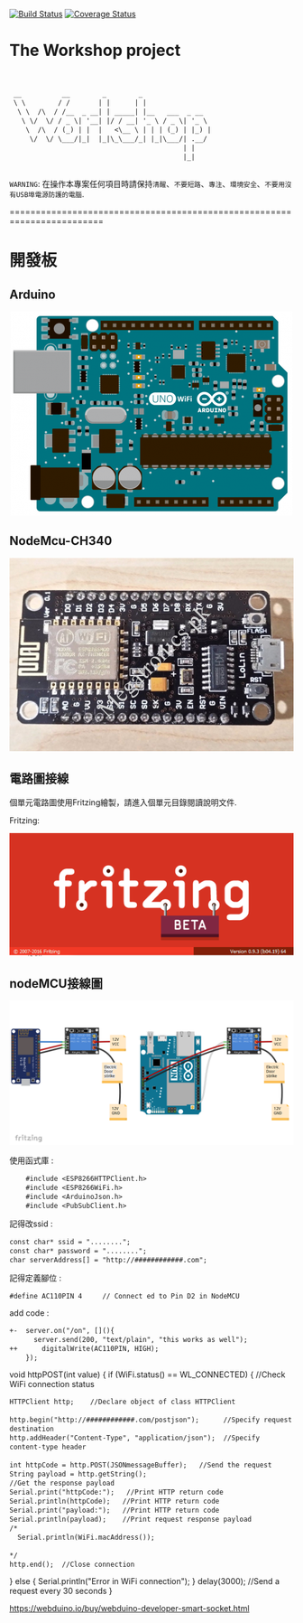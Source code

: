 [![Build Status](https://travis-ci.org//monospaceIOT//monospaceIOT.png?branch=master)](https://travis-ci.org//monospaceIOT//monospaceIOT) [![Coverage Status](https://coveralls.io/repos//monospaceIOT//monospaceIOT/badge.png?branch=master)](https://coveralls.io/r//monospaceIOT//monospaceIOT?branch=master)

The Workshop project
=======================

```


 __          __        _        _                 
 \ \        / /       | |      | |                
  \ \  /\  / /__  _ __| | _____| |__   ___  _ __  
   \ \/  \/ / _ \| '__| |/ / __| '_ \ / _ \| '_ \
    \  /\  / (_) | |  |   <\__ \ | | | (_) | |_) |
     \/  \/ \___/|_|  |_|\_\___/_| |_|\___/| .__/
                                           | |    
                                           |_|    


```




`WARNING`: 在操作本專案任何項目時請保持`清醒`、`不要短路`、`專注`、`環境安全`、`不要用沒有USB埠電源防護的電腦`.



========================================================================







# 開發板

Arduino
-----------------

<p align="center">
  <img src="/img/arduino-uno.png" alt="Arduino NUO"/>
</p>



NodeMcu-CH340
-----------------

<p align="center">
  <img src="/img/ESP8266CH340.jpg" alt="CH340"/>
</p>



電路圖接線
----------------

個單元電路圖使用Fritzing繪製，請進入個單元目錄閱讀說明文件.


 Fritzing:

<p align="center">
  <img src="/img/Fritzing.PNG" alt="Fritzing"/>
</p>


nodeMCU接線圖
-----------------
<p align="center">
      <img src="/img/smartplug.png" alt="smartplug"/>
</p>


使用函式庫 :

        #include <ESP8266HTTPClient.h>
        #include <ESP8266WiFi.h>
        #include <ArduinoJson.h>
        #include <PubSubClient.h>

記得改ssid :

        
    const char* ssid = "........";
    const char* password = "........";
    char serverAddress[] = "http://############.com";


記得定義腳位 :

        
    #define AC110PIN 4     // Connect ed to Pin D2 in NodeMCU







add code :

    +-  server.on("/on", [](){
          server.send(200, "text/plain", "this works as well");
    ++      digitalWrite(AC110PIN, HIGH);
        });
      

void httpPOST(int value) {
  if (WiFi.status() == WL_CONNECTED) { //Check WiFi connection status

    HTTPClient http;    //Declare object of class HTTPClient

    http.begin("http://############.com/postjson");      //Specify request destination
    http.addHeader("Content-Type", "application/json");  //Specify content-type header

    int httpCode = http.POST(JSONmessageBuffer);   //Send the request
    String payload = http.getString();                                        //Get the response payload
    Serial.print("httpCode:");   //Print HTTP return code
    Serial.println(httpCode);   //Print HTTP return code
    Serial.print("payload:");   //Print HTTP return code
    Serial.println(payload);    //Print request response payload
    /*
      Serial.println(WiFi.macAddress());

    */
    http.end();  //Close connection
  }
  else {
    Serial.println("Error in WiFi connection");
  }
  delay(3000);   //Send a request every 30 seconds
}




https://webduino.io/buy/webduino-developer-smart-socket.html
